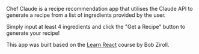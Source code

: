Chef Claude is a recipe recommendation app that utilises the Claude API to generate a recipe from a list of ingredients provided by the user.

Simply input at least 4 ingredients and click the "Get a Recipe" button to generate your recipe!

This app was built based on the [Learn React](https://scrimba.com/learn-react-c0e) course by Bob Ziroll.